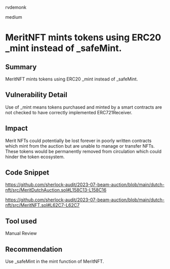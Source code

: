rvdemonk

medium

# MeritNFT mints tokens using ERC20 _mint instead of _safeMint.

## Summary

MeritNFT mints tokens using ERC20 _mint instead of _safeMint.

## Vulnerability Detail

Use of _mint means tokens purchased and minted by a smart contracts are not checked to have correctly implemented ERC721Receiver.

## Impact

Merit NFTs could potentially be lost forever in poorly written contracts which mint from the auction but are unable to manage or transfer NFTs. These tokens would be permanently removed from circulation which could hinder the token ecosystem.

## Code Snippet

https://github.com/sherlock-audit/2023-07-beam-auction/blob/main/dutch-nft/src/MeritDutchAuction.sol#L158C13-L158C16

https://github.com/sherlock-audit/2023-07-beam-auction/blob/main/dutch-nft/src/MeritNFT.sol#L62C7-L62C7

## Tool used

Manual Review

## Recommendation

Use _safeMint in the mint function of MeritNFT.